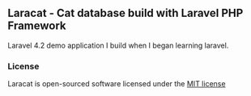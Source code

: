 ## Laracat - Cat database build with Laravel PHP Framework

Laravel 4.2 demo application I build when I began learning laravel.

### License

Laracat is open-sourced software licensed under the [MIT license](http://opensource.org/licenses/MIT)
